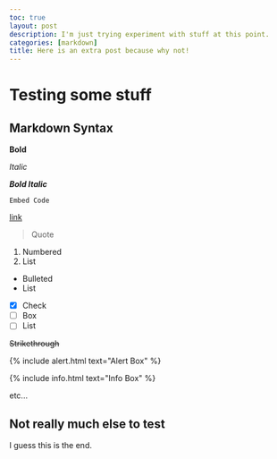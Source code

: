 ```yaml
---
toc: true
layout: post
description: I'm just trying experiment with stuff at this point.
categories: [markdown]
title: Here is an extra post because why not!
---
```

# Testing some stuff

## Markdown Syntax

**Bold**

*Italic*

***Bold Italic***

`Embed Code`

[link](https://www.youtube.com/watch?v=dQw4w9WgXcQ&ab_channel=RickAstley)

> Quote

1. Numbered
2. List

- Bulleted
- List

- [x] Check
- [ ] Box
- [ ] List

~~Strikethrough~~

{% include alert.html text="Alert Box" %}

{% include info.html text="Info Box" %}

etc...

## Not really much else to test

I guess this is the end.

